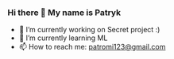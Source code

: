 ### Hi there 👋 My name is Patryk


- 🔭 I’m currently working on Secret project :)
- 🌱 I’m currently learning  ML
- 📫 How to reach me: patromi123@gmail.com
